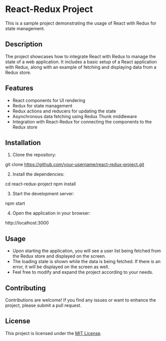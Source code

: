 # React-Redux Project

This is a sample project demonstrating the usage of React with Redux for state management.

## Description

The project showcases how to integrate React with Redux to manage the state of a web application. It includes a basic setup of a React application with Redux, along with an example of fetching and displaying data from a Redux store.

## Features

- React components for UI rendering
- Redux for state management
- Redux actions and reducers for updating the state
- Asynchronous data fetching using Redux Thunk middleware
- Integration with React-Redux for connecting the components to the Redux store

## Installation

1. Clone the repository:

git clone https://github.com/your-username/react-redux-project.git


2. Install the dependencies:

cd react-redux-project
npm install


3. Start the development server:

npm start 


4. Open the application in your browser:

http://localhost:3000


## Usage

- Upon starting the application, you will see a user list being fetched from the Redux store and displayed on the screen.
- The loading state is shown while the data is being fetched. If there is an error, it will be displayed on the screen as well.
- Feel free to modify and expand the project according to your needs.

## Contributing

Contributions are welcome! If you find any issues or want to enhance the project, please submit a pull request.

## License

This project is licensed under the [MIT License](https://opensource.org/licenses/MIT).


